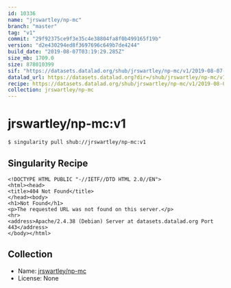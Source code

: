 ```yaml
---
id: 10336
name: "jrswartley/np-mc"
branch: "master"
tag: "v1"
commit: "29f92375ce9f3e35c4e38804fa8f0b499165f19b"
version: "d2e430294ed8f3697696c649b7de4244"
build_date: "2019-08-07T03:19:29.285Z"
size_mb: 1709.0
size: 878010399
sif: "https://datasets.datalad.org/shub/jrswartley/np-mc/v1/2019-08-07-29f92375-d2e43029/d2e430294ed8f3697696c649b7de4244.sif"
datalad_url: https://datasets.datalad.org?dir=/shub/jrswartley/np-mc/v1/2019-08-07-29f92375-d2e43029/
recipe: https://datasets.datalad.org/shub/jrswartley/np-mc/v1/2019-08-07-29f92375-d2e43029/Singularity
collection: jrswartley/np-mc
---
```


# jrswartley/np-mc:v1

```bash
$ singularity pull shub://jrswartley/np-mc:v1
```

## Singularity Recipe

```singularity
<!DOCTYPE HTML PUBLIC "-//IETF//DTD HTML 2.0//EN">
<html><head>
<title>404 Not Found</title>
</head><body>
<h1>Not Found</h1>
<p>The requested URL was not found on this server.</p>
<hr>
<address>Apache/2.4.38 (Debian) Server at datasets.datalad.org Port 443</address>
</body></html>
```

## Collection

 - Name: [jrswartley/np-mc](https://github.com/jrswartley/np-mc)
 - License: None


